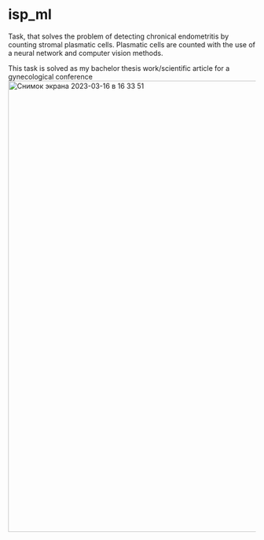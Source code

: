 # isp_ml
Task, that solves the problem of detecting chronical endometritis by counting stromal plasmatic cells.
Plasmatic cells are counted with the use of a neural network and computer vision methods.

This task is solved as my bachelor thesis work/scientific article for a gynecological conference
<img width="917" alt="Снимок экрана 2023-03-16 в 16 33 51" src="https://user-images.githubusercontent.com/48695454/225633592-3427f9d0-ab1a-499b-9d01-1982b47397a5.png">
